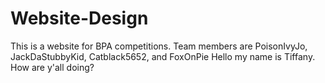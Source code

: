 # Website-Design
This is a website for BPA competitions. Team members are PoisonIvyJo, JackDaStubbyKid, Catblack5652, and FoxOnPie
Hello my name is Tiffany. How are y'all doing?
